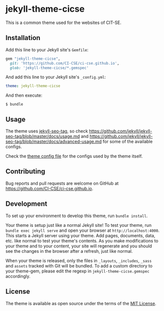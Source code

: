 # jekyll-theme-cicse

This is a common theme used for the websites of CIT-SE.

## Installation

Add this line to your Jekyll site's `Gemfile`:

```ruby
gem "jekyll-theme-cicse",
  git: 'https://github.com/CI-CSE/ci-cse.github.io',
  glob: 'jekyll-theme-cicse/*.gemspec'
```

And add this line to your Jekyll site's `_config.yml`:

```yaml
theme: jekyll-theme-cicse
```

And then execute:

    $ bundle

## Usage

The theme uses [jekyll-seo-tag](https://github.com/jekyll/jekyll-seo-tag),
so check <https://github.com/jekyll/jekyll-seo-tag/blob/master/docs/usage.md>
and <https://github.com/jekyll/jekyll-seo-tag/blob/master/docs/advanced-usage.md>
for some of the available configs.

Check the [theme config file](./jekyll-theme-cicse/_config.yml) for the configs
used by the theme itself.

## Contributing

Bug reports and pull requests are welcome on GitHub at
<https://github.com/CI-CSE/ci-cse.github.io>.

## Development

To set up your environment to develop this theme, run `bundle install`.

Your theme is setup just like a normal Jekyll site! To test your theme, run `bundle exec jekyll serve` and open your browser at `http://localhost:4000`. This starts a Jekyll server using your theme. Add pages, documents, data, etc. like normal to test your theme's contents. As you make modifications to your theme and to your content, your site will regenerate and you should see the changes in the browser after a refresh, just like normal.

When your theme is released, only the files in `_layouts`, `_includes`, `_sass` and `assets` tracked with Git will be bundled.
To add a custom directory to your theme-gem, please edit the regexp in `jekyll-theme-cicse.gemspec` accordingly.

## License

The theme is available as open source under the terms of the [MIT License](https://opensource.org/licenses/MIT).
